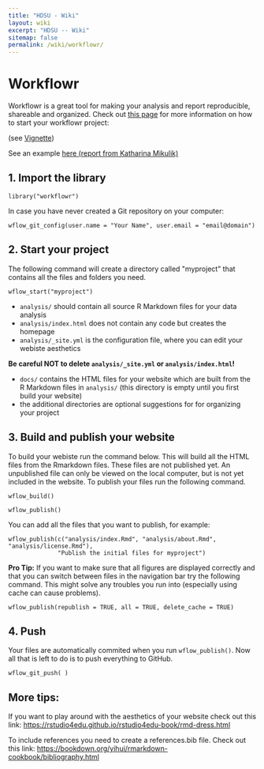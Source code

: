 ```yaml
---
title: "HDSU - Wiki"
layout: wiki
excerpt: "HDSU -- Wiki"
sitemap: false
permalink: /wiki/workflowr/
---
```



# Workflowr

Workflowr is a great tool for making your analysis and report reproducible,
shareable and organized. Check out [this page](https://github.com/workflowr/workflowr#quick-start) for more information on how 
to start your workflowr project: 

(see [Vignette](https://workflowr.github.io/workflowr/articles/wflow-01-getting-started.html))

See an example [here (report from Katharina Mikulik)](https://katharina782.github.io/HDSU_Herrmann_report)

## 1. Import the library

```
library("workflowr")
```

In case you have never created a Git repository on your computer:

```
wflow_git_config(user.name = "Your Name", user.email = "email@domain")
```

## 2. Start your project

The following command will create a directory called "myproject" that contains all the files and folders you need. 

```
wflow_start("myproject")
```

* `analysis/` should contain all source R Markdown files for your data analysis
* `analysis/index.html` does not contain any code but creates the homepage
* `analysis/_site.yml` is the configuration file, where you can edit your webiste aesthetics

**Be careful NOT to delete `analysis/_site.yml` or `analysis/index.html`!**

* `docs/` contains the HTML files for your website which are built from the R Markdown files in `analysis/` (this directory is empty until you first build your website)
* the additional directories are optional suggestions for for organizing your  project

## 3. Build and publish your website

To build your webiste run the command below. This will build all the HTML files from the Rmarkdown files. These files are not published yet. An unpublished file can only be viewed on the local computer, but is not yet included in the website. To publish your files run the following command.

```
wflow_build()
```

```
wflow_publish()
```

You can add all the files that you want to publish, for example:

```
wflow_publish(c("analysis/index.Rmd", "analysis/about.Rmd", "analysis/license.Rmd"),
              "Publish the initial files for myproject")
```

**Pro Tip:**
If you want to make sure that all figures are displayed correctly and
that you can switch between files in the navigation bar try the following command. This might solve any troubles you run into (especially using cache
can cause problems). 

```
wflow_publish(republish = TRUE, all = TRUE, delete_cache = TRUE)
```

## 4. Push

Your files are automatically commited when you run `wflow_publish()`. Now all
that is left to do is to push everything to GitHub.

```
wflow_git_push( )
```

## More tips:

If you want to play around with the aesthetics of your website check out
this link: https://rstudio4edu.github.io/rstudio4edu-book/rmd-dress.html

To include references you need to create a references.bib file. Check out
this link: https://bookdown.org/yihui/rmarkdown-cookbook/bibliography.html

